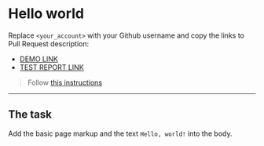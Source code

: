 # Hello world
Replace `<your_account>` with your Github username and copy the links to Pull Request description:
- [DEMO LINK](https://DmytroKashenok.github.io/layout_hello-world/)
- [TEST REPORT LINK](https://DmytroKashenok.github.io/layout_hello-world/report/html_report/)

> Follow [this instructions](https://github.com/mate-academy/layout_task-guideline#how-to-solve-the-layout-tasks-on-github)
___

## The task 
Add the basic page markup and the text `Hello, world!` into the body.
